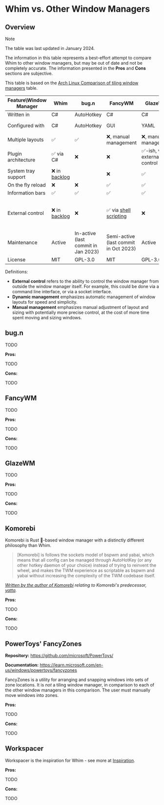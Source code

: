 # Whim vs. Other Window Managers

## Overview

> [!NOTE]
> The table was last updated in January 2024.
>
> The information in this table represents a best-effort attempt to compare Whim to other window managers, but may be out of date and not be completely accurate.
> The information presented in the **Pros** and **Cons** sections are subjective.
>
> This table is based on the [Arch Linux Comparison of tiling window managers](https://wiki.archlinux.org/title/Comparison_of_tiling_window_managers) table.

| Feature\Window Manager | Whim                                                          | bug.n                               | FancyWM                                                                     | GlazeWM                      | Komorebi                                                                                                                                                                                                          | PowerToys' FancyZones | Workspacer                                                             |
| ---------------------- | ------------------------------------------------------------- | ----------------------------------- | --------------------------------------------------------------------------- | ---------------------------- | ----------------------------------------------------------------------------------------------------------------------------------------------------------------------------------------------------------------- | --------------------- | ---------------------------------------------------------------------- |
| Written in             | C#                                                            | AutoHotkey                          | C#                                                                          | C#                           | Rust 🦀                                                                                                                                                                                                           | C++                   | C#                                                                     |
| Configured with        | C#                                                            | AutoHotkey                          | GUI                                                                         | YAML                         | YAML or shell script                                                                                                                                                                                              | GUI                   | C#                                                                     |
| Multiple layouts       | ✅                                                            | ✅                                  | ❌, manual management                                                       | ❌, manual management        | ✅                                                                                                                                                                                                                | ✅                    | ✅                                                                     |
| Plugin architecture    | ✅ via C#                                                     | ❌                                  | ❌                                                                          | ✅-ish, via external control | ✅-ish, via external control                                                                                                                                                                                      | ❌                    | ✅ via C#                                                              |
| System tray support    | ❌ in [backlog](https://github.com/dalyIsaac/Whim/issues/78)  |                                     | ❌                                                                          | ✅                           | ❌                                                                                                                                                                                                                | ✅-ish                | ✅                                                                     |
| On the fly reload      | ❌                                                            | ❌                                  | ✅                                                                          | ✅                           | ✅                                                                                                                                                                                                                | ✅                    | ❌                                                                     |
| Information bars       | ✅                                                            | ✅                                  | ✅                                                                          | ✅                           | Via [Yasb](https://github.com/da-rth/yasb)                                                                                                                                                                        | ❌                    | ✅                                                                     |
| External control       | ❌ in [backlog](https://github.com/dalyIsaac/Whim/issues/670) | ❌                                  | ✅ via [shell scripting](https://github.com/FancyWM/fancywm/wiki/Scripting) | ❌                           | ✅ via [komorebic](https://github.com/LGUG2Z/komorebi?tab=readme-ov-file#configuration-with-komorebic), [named pipes and TCP](https://github.com/LGUG2Z/komorebi?tab=readme-ov-file#configuration-with-komorebic) | ❌                    | ❌                                                                     |
| Maintenance            | Active                                                        | In-active (last commit in Jan 2023) | Semi-active (last commit in Oct 2023)                                       | Active                       | Active                                                                                                                                                                                                            | Active                | [Not active](https://github.com/workspacer/workspacer/discussions/485) |
| License                | MIT                                                           | GPL-3.0                             | MIT                                                                         | GPL-3.0                      | MIT                                                                                                                                                                                                               | MIT                   | MIT                                                                    |

Definitions:

- **External control** refers to the ability to control the window manager from outside the window manager itself. For example, this could be done via a command line interface, or via a socket interface.
- **Dynamic management** emphasizes automatic management of window layouts for speed and simplicity.
- **Manual management** emphasizes manual adjustment of layout and sizing with potentially more precise control, at the cost of more time spent moving and sizing windows.

## bug.n

TODO

**Pros:**

TODO

**Cons:**

TODO

## FancyWM

TODO

**Pros:**

TODO

**Cons:**

TODO

## GlazeWM

TODO

**Pros:**

TODO

**Cons:**

TODO

## Komorebi

Komorebi is Rust 🦀-based window manager with a distinctly different philosophy than Whim.

> [Komorebi] is follows the sockets model of bspwm and yabai, which means that all config can be managed through AutoHotKey (or any other hotkey daemon of your choice) instead of trying to reinvent the wheel, and makes the TWM experience as scriptable as bspwm and yabai without increasing the complexity of the TWM codebase itself.

_[Written by the author of Komorebi](<(https://news.ycombinator.com/item?id=27427061)>) relating to Komorebi's predecessor, [yatta](https://github.com/LGUG2Z/yatta)._

**Pros:**

TODO

**Cons:**

TODO

## PowerToys' FancyZones

**Repository:** <https://github.com/microsoft/PowerToys/>

**Documentation:** <https://learn.microsoft.com/en-us/windows/powertoys/fancyzones>

FancyZones is a utility for arranging and snapping windows into sets of zone locations. It is _not_ a tiling window manager, in comparison to each of the other window managers in this comparison. The user must manually move windows into zones.

**Pros:**

TODO

**Cons:**

TODO

## Workspacer

Workspacer is the inspiration for Whim - see more at [Inspiration](concepts/inspiration.md).

**Pros:**

TODO

**Cons:**

TODO
